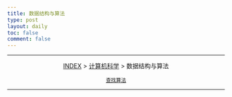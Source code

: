 ```yaml
---
title: 数据结构与算法
type: post
layout: daily
toc: false
comment: false
---
```

---
<span><center>[INDEX](/gknows/index) > [计算机科学](/gknows/计算机科学) > 数据结构与算法</center></span>

<small><center>[查找算法](/gknows/查找算法)</center></small>

---
